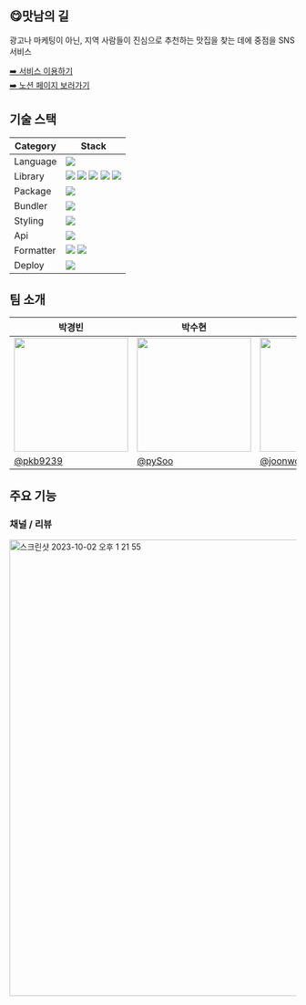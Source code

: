 ## 😋맛남의 길

광고나 마케팅이 아닌, 지역 사람들이 진심으로 추천하는 맛집을 찾는 데에 중점을 SNS 서비스

[➡️ 서비스 이용하기](https://matnam.vercel.app)  
[➡️ 노션 페이지 보러가기](https://www.notion.so/prgrms/746ea06f80fe4d94b9f56f9d860f3b10)

## 기술 스택

| Category  | Stack                                                                                                                                                                                                                                                                                                                                                                                                                                                                   |
| --------- | ----------------------------------------------------------------------------------------------------------------------------------------------------------------------------------------------------------------------------------------------------------------------------------------------------------------------------------------------------------------------------------------------------------------------------------------------------------------------- |
| Language  | <img src="https://img.shields.io/badge/TypeScript-3178C6?logo=TypeScript&logoColor=white"/>                                                                                                                                                                                                                                                                                                                                                                             |
| Library   | <img src="https://img.shields.io/badge/React-61DAFB?logo=React&logoColor=white"/> <img src="https://img.shields.io/badge/React Query-FF4154?logo=React Query&logoColor=white"/> <img src="https://img.shields.io/badge/React Router-CA4245?logo=React Router&logoColor=white"/> <img src="https://img.shields.io/badge/React%20Hook%20Form-EC5990?logo=reacthookform&logoColor=fff"/> <img src="https://img.shields.io/badge/Recoil-3578E5?logo=recoil&logoColor=fff"/> |
| Package   | <img src="https://img.shields.io/badge/Yarn-2C8EBB?logo=yarn&logoColor=fff"/>                                                                                                                                                                                                                                                                                                                                                                                           |
| Bundler   | <img src="https://img.shields.io/badge/vite-646CFF?logo=Vite&logoColor=white"/>                                                                                                                                                                                                                                                                                                                                                                                         |
| Styling   | <img src="https://img.shields.io/badge/emotion-DB7093?logo=styledcomponents&logoColor=fff"/>                                                                                                                                                                                                                                                                                                                                                                            |
| Api       | <img src="https://img.shields.io/badge/axios-5A29E4?logo=axios&logoColor=white"/>                                                                                                                                                                                                                                                                                                                                                                                       |
| Formatter | <img src="https://img.shields.io/badge/eslint-4B32C3?logo=eslint&logoColor=white"/> <img src="https://img.shields.io/badge/prettier-F7B93E?logo=prettier&logoColor=white"/>                                                                                                                                                                                                                                                                                             |
| Deploy    | <img src="https://img.shields.io/badge/Vercel-000000?logo=vercel&logoColor=white"/>                                                                                                                                                                                                                                                                                                                                                                                     |

## 팀 소개

<table>
  <thead>
    <tr >
      <th style="text-align:center;" >박경빈</th>
      <th style="text-align:center;" >박수현</th>
      <th style="text-align:center;" >백준원</th>
      <th style="text-align:center;" >윤상민</th>
      <th style="text-align:center;" >하송희</th>
    </tr>
  </thead>
  <tbody>
    <tr>
      <td><img width="200" src="https://avatars.githubusercontent.com/pkb9239" /></td>
      <td><img width="200" src="https://avatars.githubusercontent.com/pySoo" /></td>
      <td><img width="200" src="https://avatars.githubusercontent.com/joonwonBaek" /></td>
      <td><img width="200" src="https://avatars.githubusercontent.com/nimgnas" /></td>
      <td><img width="200" src="https://avatars.githubusercontent.com/Songhee99" /></td>
    </tr>
    <tr>
      <td><a href="https://github.com/pkb9239">@pkb9239</a></td>
      <td><a href="https://github.com/pySoo">@pySoo</a></td>
      <td><a href="https://github.com/joonwonBaek">@joonwonBaek</a></td>
      <td><a href="https://github.com/nimgnas">@nimgnas</a></td>
      <td><a href="https://github.com/Songhee99">@Songhee99</a></td>
    </tr>
  </tbody>
</table>

## 주요 기능

### 채널 / 리뷰

<img width="800" alt="스크린샷 2023-10-02 오후 1 21 55" src="https://github.com/prgrms-fe-devcourse/FEDC5_MatNam_Ducki/assets/44563138/316f596a-6a63-4360-b104-10e9a78b9043">
<!-- 
### 프로필

<img width="722" alt="스크린샷 2023-10-02 오후 1 22 47" src="https://github.com/prgrms-fe-devcourse/FEDC4_HONKOK_JunilHwang/assets/45515388/3212d9a5-d372-4466-8143-42a0e55a1058">

### 채팅 / 알림

<img width="722" alt="스크린샷 2023-10-02 오후 1 22 29" src="https://github.com/prgrms-fe-devcourse/FEDC4_HONKOK_JunilHwang/assets/45515388/ff751a79-67b0-498d-9f79-5431766a7eda">

### 검색

<img width="722" alt="스크린샷 2023-10-02 오후 1 23 11" src="https://github.com/prgrms-fe-devcourse/FEDC4_HONKOK_JunilHwang/assets/45515388/c53ebd6c-ce2e-45ae-a486-f7afdbb522ef"> -->
